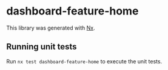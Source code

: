 # dashboard-feature-home

This library was generated with [Nx](https://nx.dev).

## Running unit tests

Run `nx test dashboard-feature-home` to execute the unit tests.
